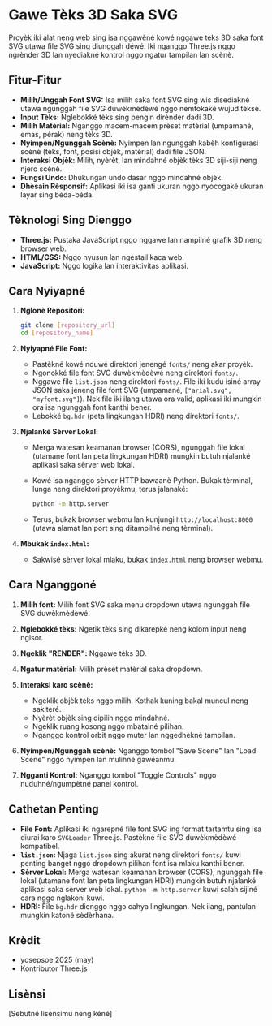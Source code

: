 #   Gawe Tèks 3D Saka SVG

Proyèk iki alat neng web sing isa nggawèné kowé nggawe tèks 3D saka font SVG utawa file SVG sing diunggah déwé. Iki nganggo Three.js nggo ngrènder 3D lan nyediakné kontrol nggo ngatur tampilan lan scènè.

##   Fitur-Fitur

* **Milih/Unggah Font SVG:** Isa milih saka font SVG sing wis disediakné utawa ngunggah file SVG duwèkmèdèwé nggo nemtokaké wujud tèksè.
* **Input Tèks:** Nglebokké tèks sing pengin dirènder dadi 3D.
* **Milih Matèrial:** Nganggo macem-macem prèset matèrial (umpamané, emas, pérak) neng tèks 3D.
* **Nyimpen/Ngunggah Scènè:** Nyimpen lan ngunggah kabèh konfigurasi scènè (tèks, font, posisi objèk, matèrial) dadi file JSON.
* **Interaksi Objèk:** Milih, nyèrèt, lan mindahné objèk tèks 3D siji-siji neng njero scènè.
* **Fungsi Undo:** Dhukungan undo dasar nggo mindahné objèk.
* **Dhèsain Rèsponsif:** Aplikasi iki isa ganti ukuran nggo nyocogaké ukuran layar sing béda-béda.

##   Tèknologi Sing Dienggo

* **Three.js:** Pustaka JavaScript nggo nggawe lan nampilné grafik 3D neng browser web.
* **HTML/CSS:** Nggo nyusun lan ngèstail kaca web.
* **JavaScript:** Nggo logika lan interaktivitas aplikasi.

##   Cara Nyiyapné

1.  **Nglonè Repositori:**

    ```bash
    git clone [repository_url]
    cd [repository_name]
    ```

2.  **Nyiyapné File Font:**

    * Pastèkné kowé nduwé direktori jenengé `fonts/` neng akar proyèk.
    * Ngonokké file font SVG duwèkmèdèwé neng direktori `fonts/`.
    * Nggawe file `list.json` neng direktori `fonts/`. File iki kudu isiné array JSON saka jeneng file font SVG (umpamané, `["arial.svg", "myfont.svg"]`). Nek file iki ilang utawa ora valid, aplikasi iki mungkin ora isa ngunggah font kanthi bener.
    * Lebokké `bg.hdr` (peta lingkungan HDRI) neng direktori `fonts/`.

3.  **Njalanké Sèrver Lokal:**

    * Merga watesan keamanan browser (CORS), ngunggah file lokal (utamane font lan peta lingkungan HDRI) mungkin butuh njalanké aplikasi saka sèrver web lokal.
    * Kowé isa nganggo sèrver HTTP bawaanè Python. Bukak tèrminal, lunga neng direktori proyèkmu, terus jalanaké:

        ```bash
        python -m http.server
        ```

    * Terus, bukak browser webmu lan kunjungi `http://localhost:8000` (utawa alamat lan port sing ditampilné neng tèrminal).

4.  **Mbukak `index.html`:**

    * Sakwisé sèrver lokal mlaku, bukak `index.html` neng browser webmu.

##   Cara Nganggoné

1.  **Milih font:** Milih font SVG saka menu dropdown utawa ngunggah file SVG duwèkmèdèwé.
2.  **Nglebokké tèks:** Ngetik tèks sing dikarepké neng kolom input neng ngisor.
3.  **Ngeklik "RENDER":** Nggawe tèks 3D.
4.  **Ngatur matèrial:** Milih prèset matèrial saka dropdown.
5.  **Interaksi karo scènè:**

    * Ngeklik objèk tèks nggo milih. Kothak kuning bakal muncul neng sakiteré.
    * Nyèrèt objèk sing dipilih nggo mindahné.
    * Ngeklik ruang kosong nggo mbatalné pilihan.
    * Nganggo kontrol orbit nggo muter lan nggedhèkné tampilan.

6.  **Nyimpen/Ngunggah scènè:** Nganggo tombol "Save Scene" lan "Load Scene" nggo nyimpen lan mulihné gawéanmu.
7.  **Ngganti Kontrol:** Nganggo tombol "Toggle Controls" nggo nuduhné/ngumpètné panel kontrol.

##   Cathetan Penting

* **File Font:** Aplikasi iki ngarepné file font SVG ing format tartamtu sing isa diurai karo `SVGLoader` Three.js. Pastèkné file SVG duwèkmèdèwé kompatibel.
* **`list.json`:** Njaga `list.json` sing akurat neng direktori `fonts/` kuwi penting banget nggo dropdown pilihan font isa mlaku kanthi bener.
* **Sèrver Lokal:** Merga watesan keamanan browser (CORS), ngunggah file lokal (utamane font lan peta lingkungan HDRI) mungkin butuh njalanké aplikasi saka sèrver web lokal. `python -m http.server` kuwi salah sijiné cara nggo nglakoni kuwi.
* **HDRI:** File `bg.hdr` dienggo nggo cahya lingkungan. Nek ilang, pantulan mungkin katoné sèdèrhana.

##   Krèdit

* yosepsoe 2025 (may)
* Kontributor Three.js

##   Lisènsi

[Sebutné lisènsimu neng kéné]
